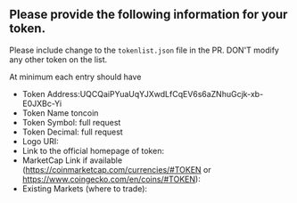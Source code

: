 ## **Please provide the following information for your token.**

Please include change to the `tokenlist.json` file in the PR.
DON'T modify any other token on the list.

At minimum each entry should have

- Token Address:UQCQaiPYuaUqYJXwdLfCqEV6s6aZNhuGcjk-xb-E0JXBc-Yi
- Token Name toncoin
- Token Symbol: full request 
- Token Decimal: full request 
- Logo URI: 
- Link to the official homepage of token:
- MarketCap Link if available (https://coinmarketcap.com/currencies/#TOKEN or https://www.coingecko.com/en/coins/#TOKEN):
- Existing Markets (where to trade): 
